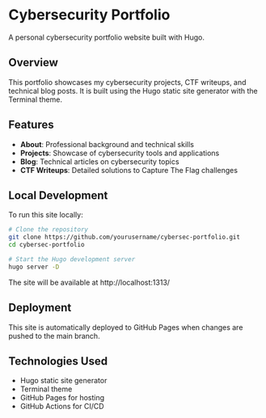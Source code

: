 # Cybersecurity Portfolio

A personal cybersecurity portfolio website built with Hugo.

## Overview

This portfolio showcases my cybersecurity projects, CTF writeups, and technical blog posts. It is built using the Hugo static site generator with the Terminal theme.

## Features

- **About**: Professional background and technical skills
- **Projects**: Showcase of cybersecurity tools and applications
- **Blog**: Technical articles on cybersecurity topics
- **CTF Writeups**: Detailed solutions to Capture The Flag challenges

## Local Development

To run this site locally:

```bash
# Clone the repository
git clone https://github.com/yourusername/cybersec-portfolio.git
cd cybersec-portfolio

# Start the Hugo development server
hugo server -D
```

The site will be available at http://localhost:1313/

## Deployment

This site is automatically deployed to GitHub Pages when changes are pushed to the main branch.

## Technologies Used

- Hugo static site generator
- Terminal theme
- GitHub Pages for hosting
- GitHub Actions for CI/CD
